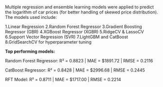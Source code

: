 Multiple regression and ensemble learning models were applied to predict the logarithm of car prices (for better handling of skewed price distribution). The models used include:

1.Linear Regression
2.Random Forest Regressor
3.Gradient Boosting Regressor (GBR)
4.XGBoost Regressor (XGBR)
5.RidgeCV & LassoCV
6.Support Vector Regression (SVR)
7.LightGBM and CatBoost
8.GridSearchCV for hyperparameter tuning

**Top performing models:**

Random Forest Regressor:
R² = 0.8823 | MAE = $1891.72 | RMSE = 0.2116

CatBoost Regressor:
R² = 0.8428 | MAE = $2996.68 | RMSE = 0.2445

RFT Model:
R² = 0.8711 | MAE = $1717.00 | RMSE = 0.2214
